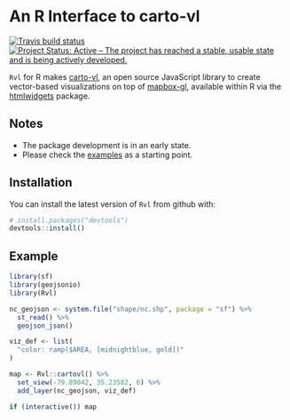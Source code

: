 <!-- README.md is generated from README.Rmd. Please edit that file -->

# An R Interface to carto-vl

[![Travis build
status](https://travis-ci.org/crazycapivara/cartovl.svg?branch=master)](https://travis-ci.org/crazycapivara/cartovl)
[![Project Status: Active – The project has reached a stable, usable
state and is being actively
developed.](https://www.repostatus.org/badges/latest/active.svg)](https://www.repostatus.org/#active)

`Rvl` for R makes [carto-vl](https://carto.com/developers/carto-vl/), an
open source JavaScript library to create vector-based visualizations on
top of [mapbox-gl](https://docs.mapbox.com/mapbox-gl-js/api/), available
within R via the [htmlwidgets](https://www.htmlwidgets.org/) package.

## Notes

-   The package development is in an early state.
-   Please check the
    [examples](https://github.com/ruralinnovation/Rvl/tree/master/inst/examples)
    as a starting point.

## Installation

You can install the latest version of `Rvl` from github with:

``` r
# install.packages("devtools")
devtools::install()
```

## Example

``` r
library(sf)
library(geojsonio)
library(Rvl)

nc_geojson <- system.file("shape/nc.shp", package = "sf") %>%
  st_read() %>%
  geojson_json()

viz_def <- list(
  "color: ramp($AREA, [midnightblue, gold])"
)

map <- Rvl::cartovl() %>%
  set_view(-79.89042, 35.23582, 6) %>%
  add_layer(nc_geojson, viz_def)

if (interactive()) map
```
